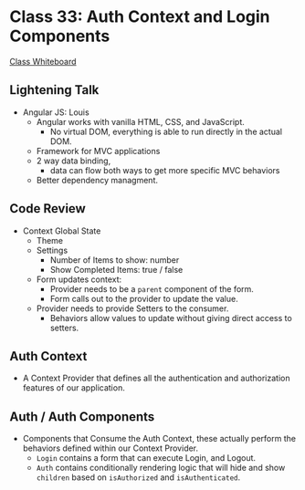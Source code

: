 # Class 33: Auth Context and Login Components

[Class Whiteboard](https://projects.invisionapp.com/freehand/document/fuZzvOpkL)

## Lightening Talk

* Angular JS: Louis
  * Angular works with vanilla HTML, CSS, and JavaScript.
    * No virtual DOM, everything is able to run directly in the actual DOM.
  * Framework for MVC applications
  * 2 way data binding,
    * data can flow both ways to get more specific MVC behaviors
  * Better dependency managment.

## Code Review

* Context Global State
  * Theme
  * Settings
    * Number of Items to show: number
    * Show Completed Items: true / false
  * Form updates context:
    * Provider needs to be a `parent` component of the form.
    * Form calls out to the provider to update the value.
  * Provider needs to provide Setters to the consumer.
    * Behaviors allow values to update without giving direct access to setters.

## Auth Context

* A Context Provider that defines all the authentication and authorization features of our application.

## Auth / Auth Components

* Components that Consume the Auth Context, these actually perform the behaviors defined within our Context Provider.
  * `Login` contains a form that can execute Login, and Logout.
  * `Auth` contains conditionally rendering logic that will hide and show `children` based on `isAuthorized` and `isAuthenticated`.
